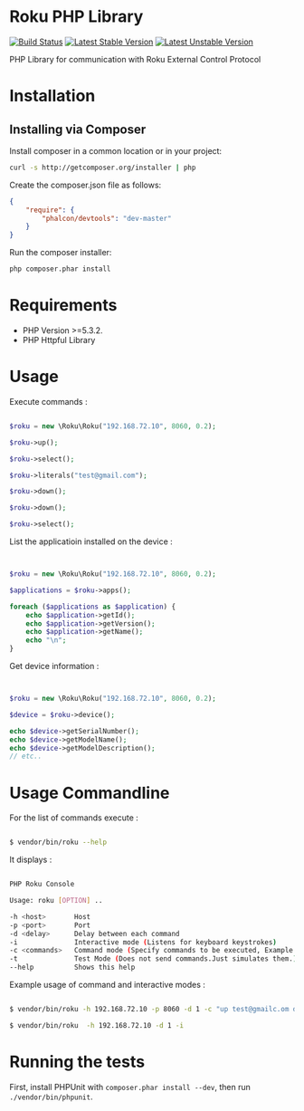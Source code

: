 Roku PHP Library
================================================

[![Build Status](https://api.travis-ci.org/svilborg/php-roku.png?branch=master)](https://travis-ci.org/svilborg/php-roku)
[![Latest Stable Version](https://poser.pugx.org/svilborg/php-roku/v/stable.png)](https://packagist.org/packages/svilborg/php-roku)
[![Latest Unstable Version](https://poser.pugx.org/svilborg/php-roku/v/unstable.png)](https://packagist.org/packages/svilborg/php-roku)


PHP Library for communication with Roku External Control Protocol

Installation
================

Installing via Composer
-----------------------
Install composer in a common location or in your project:

```bash
curl -s http://getcomposer.org/installer | php
```

Create the composer.json file as follows:

```json
{ 
    "require": {
        "phalcon/devtools": "dev-master"
    }
}
```

Run the composer installer:

```bash
php composer.phar install
```

Requirements
============

* PHP Version >=5.3.2.
* PHP Httpful Library

Usage
=====

Execute commands :

```php

$roku = new \Roku\Roku("192.168.72.10", 8060, 0.2);

$roku->up();

$roku->select();

$roku->literals("test@gmail.com");

$roku->down();

$roku->down();

$roku->select();

```

List the applicatioin installed on the device :

```php


$roku = new \Roku\Roku("192.168.72.10", 8060, 0.2);

$applications = $roku->apps();

foreach ($applications as $application) {
    echo $application->getId();
    echo $application->getVersion();
    echo $application->getName();
    echo "\n";
}

```

Get device information :

```php


$roku = new \Roku\Roku("192.168.72.10", 8060, 0.2);

$device = $roku->device();

echo $device->getSerialNumber();
echo $device->getModelName();
echo $device->getModelDescription();
// etc..


```

Usage Commandline
=================

For the list of commands execute :

```bash

$ vendor/bin/roku --help

```

It displays :

```bash

PHP Roku Console

Usage: roku [OPTION] ..

-h <host>       Host
-p <port>       Port
-d <delay>      Delay between each command
-i              Interactive mode (Listens for keyboard keystrokes)
-c <commands>   Command mode (Specify commands to be executed, Example -c "up down test@gmail.com down select home")
-t              Test Mode (Does not send commands.Just simulates them.)
--help          Shows this help

```

Example usage of command and interactive modes :

```bash

$ vendor/bin/roku -h 192.168.72.10 -p 8060 -d 1 -c "up test@gmailc.om down down select home"

$ vendor/bin/roku  -h 192.168.72.10 -d 1 -i

```

Running the tests
=================

First, install PHPUnit with `composer.phar install --dev`, then run
`./vendor/bin/phpunit`.
